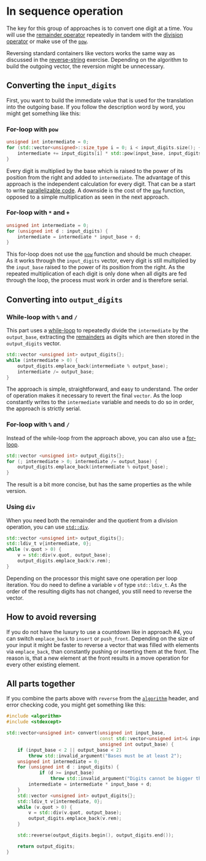 # In sequence operation

The key for this group of approaches is to convert one digit at a time.
You will use the [remainder operator][remainder-operator] repeatedly in tandem with the [division operator][division-operator] or make use of the [`pow`][pow-function].

Reversing standard containers like vectors works the same way as discussed in the [reverse-string][reverse-string] exercise.
Depending on the algorithm to build the outgoing vector, the reversion might be unnecessary.

## Converting the `input_digits`

First, you want to build the immediate value that is used for the translation into the outgoing base.
If you follow the description word by word, you might get something like this:

### For-loop with `pow`

```cpp
unsigned int intermediate = 0;
for (std::vector<unsigned>::size_type i = 0; i < input_digits.size(); ++i) {
    intermediate += input_digits[i] * std::pow(input_base, input_digits.size() - i - 1);
}
```

Every digit is multiplied by the base which is raised to the power of its position from the right and added to `intermediate`.
The advantage of this approach is the independent calculation for every digit.
That can be a start to write [parallelizable code][parallel-computing].
A downside is the cost of the [`pow`][pow-function] function, opposed to a simple multiplication as seen in the next approach.

### For-loop with `*` and `+`

```cpp
unsigned int intermediate = 0;
for (unsigned int d : input_digits) {
    intermediate = intermediate * input_base + d;
}
```

This for-loop does not use the [`pow`][pow-function] function and should be much cheaper.
As it works through the `input_digits` vector, every digit is still multiplied by the `input_base` raised to the power of its position from the right.
As the repeated multiplication of each digit is only done when all digits are fed through the loop, the process must work in order and is therefore serial.

## Converting into `output_digits`

### While-loop with `%` and `/`

This part uses a [while-loop][while-loop] to repeatedly divide the `intermediate` by the `output_base`, extracting the [remainders][remainder-operator] as digits which are then stored in the `output_digits` vector.

```cpp
std::vector <unsigned int> output_digits{};
while (intermediate > 0) {
    output_digits.emplace_back(intermediate % output_base);
    intermediate /= output_base;
}
```

The approach is simple, straightforward, and easy to understand.
The order of operation makes it necessary to revert the final `vector`.
As the loop constantly writes to the `intermediate` variable and needs to do so in order, the approach is strictly serial.

### For-loop with `%` and `/`

Instead of the while-loop from the approach above, you can also use a [for-loop][for-loop].

```cpp
std::vector <unsigned int> output_digits{};
for (; intermediate > 0; intermediate /= output_base) {
    output_digits.emplace_back(intermediate % output_base);
}
```

The result is a bit more concise, but has the same properties as the while version.

### Using `div`

When you need both the remainder and the quotient from a division operation, you can use [`std::div`][div-function].

```cpp
std::vector <unsigned int> output_digits{};
std::ldiv_t v{intermediate, 0};
while (v.quot > 0) {
    v = std::div(v.quot, output_base);
    output_digits.emplace_back(v.rem);
}
```

Depending on the processor this might save one operation per loop iteration.
You do need to define a variable `v` of type `std::ldiv_t`.
As the order of the resulting digits has not changed, you still need to reverse the vector.

## How to avoid reversing

If you do not have the luxury to use a countdown like in approach #4, you can switch `emplace_back` to `insert` or `push_front`.
Depending on the size of your input it might be faster to reverse a vector that was filled with elements via `emplace_back`, than constantly pushing or inserting them at the front.
The reason is, that a new element at the front results in a move operation for every other existing element.

## All parts together

If you combine the parts above with `reverse` from the [`algorithm`][algorithm-header] header, and error checking code, you might get something like this:

```cpp
#include <algorithm>
#include <stdexcept>

std::vector<unsigned int> convert(unsigned int input_base,
                                  const std::vector<unsigned int>& input_digits,
                                  unsigned int output_base) {
    if (input_base < 2 || output_base < 2)
        throw std::invalid_argument("Bases must be at least 2");
    unsigned int intermediate = 0;
    for (unsigned int d : input_digits) {
            if (d >= input_base)
                throw std::invalid_argument("Digits cannot be bigger than the base");
        intermediate = intermediate * input_base + d;
    }
    std::vector <unsigned int> output_digits{};
    std::ldiv_t v{intermediate, 0};
    while (v.quot > 0) {
        v = std::div(v.quot, output_base);
        output_digits.emplace_back(v.rem);
    }

    std::reverse(output_digits.begin(), output_digits.end());

    return output_digits;
}
```

[remainder-operator]: https://en.cppreference.com/w/cpp/language/operator_arithmetic
[division-operator]: https://en.cppreference.com/w/cpp/language/operator_arithmetic
[pow-function]: https://en.cppreference.com/w/cpp/numeric/math/pow
[reverse-string]: https://exercism.org/tracks/cpp/exercises/reverse-string/dig_deeper
[parallel-computing]: https://en.wikipedia.org/wiki/Parallel_computing
[while-loop]: https://en.cppreference.com/w/cpp/language/while
[for-loop]: https://en.cppreference.com/w/cpp/language/for
[algorithm-header]: https://en.cppreference.com/w/cpp/algorithm
[div-function]: https://en.cppreference.com/w/cpp/numeric/math/div
